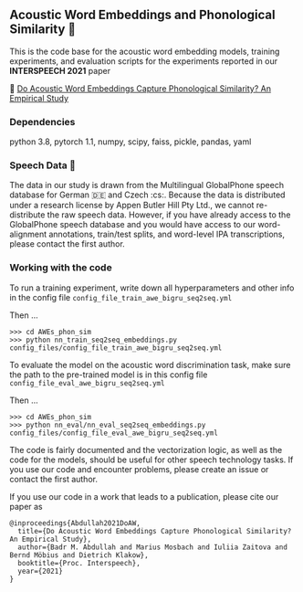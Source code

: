 ## Acoustic Word Embeddings and Phonological Similarity :tea:

This is the code base for the acoustic word embedding models, training experiments, and evaluation scripts for the experiments reported in our **INTERSPEECH 2021** paper 

:pencil: [Do Acoustic Word Embeddings Capture Phonological Similarity? An Empirical Study](https://arxiv.org/pdf/2106.08686.pdf)

<!-- To cite the paper

```
@inproceedings{Abdullah2021DoAW,
  title={Do Acoustic Word Embeddings Capture Phonological Similarity? An Empirical Study},
  author={Badr M. Abdullah and Marius Mosbach and Iuliia Zaitova and Bernd Möbius and Dietrich Klakow},
  booktitle={Proc. Interspeech},
  year={2021}
}
``` -->

### Dependencies

python 3.8, pytorch 1.1, numpy, scipy, faiss, pickle, pandas, yaml


### Speech Data :speech_balloon:
The data in our study is drawn from the Multilingual GlobalPhone speech database for  German :de: and  Czech :cs:. Because the data is distributed under a research license by Appen Butler Hill Pty Ltd., we cannot re-distribute the raw speech data. However, if you have already access to the GlobalPhone speech database and you would have access to our word-alignment annotations, train/test splits, and word-level IPA transcriptions, please contact the first author. 


### Working with the code
To run a training experiment, write down all hyperparameters and other info in the config file ```config_file_train_awe_bigru_seq2seq.yml```

Then ...

```
>>> cd AWEs_phon_sim
>>> python nn_train_seq2seq_embeddings.py config_files/config_file_train_awe_bigru_seq2seq.yml
```

To evaluate the model on the acoustic word discrimination task, make sure the path to the pre-trained model is in this config file ```config_file_eval_awe_bigru_seq2seq.yml```

Then ...


```
>>> cd AWEs_phon_sim
>>> python nn_eval/nn_eval_seq2seq_embeddings.py config_files/config_file_eval_awe_bigru_seq2seq.yml
```

The code is fairly documented and the vectorization logic, as well as the code for the models, should be useful for other speech technology tasks. If you use our code and encounter problems, please create an issue or contact the first author. 


If you use our code in a work that leads to a publication, please cite our paper as 

```
@inproceedings{Abdullah2021DoAW,
  title={Do Acoustic Word Embeddings Capture Phonological Similarity? An Empirical Study},
  author={Badr M. Abdullah and Marius Mosbach and Iuliia Zaitova and Bernd Möbius and Dietrich Klakow},
  booktitle={Proc. Interspeech},
  year={2021}
}
```